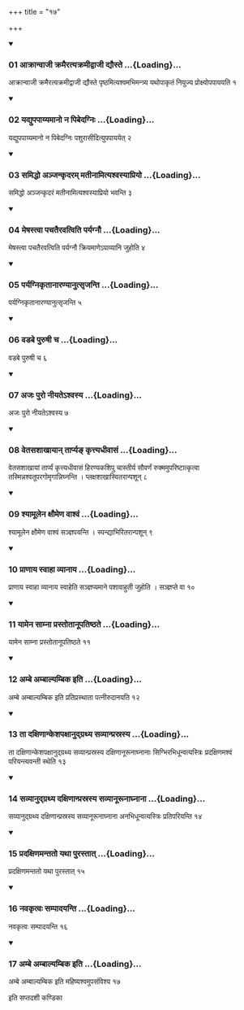 +++
title = "१७"

+++

<div class="js_include" includetitle="true" newlevelforh1="3" unfilled="" url="/vedAH_yajuH/taittirIyam/sUtram/ApastambaH/shrautam/vishvAsa-prastutiH/20/17/01_AkrAnvAjI_kramairatyakramIdvAjI_dyauste.md">
<details open><summary><h3>01 आक्रान्वाजी क्रमैरत्यक्रमीद्वाजी द्यौस्ते ...{Loading}...</h3></summary>

आक्रान्वाजी क्रमैरत्यक्रमीद्वाजी द्यौस्ते पृष्ठमित्यश्वमभिमन्त्र्य यथोपाकृतं नियुज्य प्रोक्ष्योपपाययति १
</details>
</div>


<div class="js_include" includetitle="true" newlevelforh1="3" unfilled="" url="/vedAH_yajuH/taittirIyam/sUtram/ApastambaH/shrautam/vishvAsa-prastutiH/20/17/02_yadyupapAyyamAno_na_pibedagniH.md">
<details open><summary><h3>02 यद्युपपाय्यमानो न पिबेदग्निः ...{Loading}...</h3></summary>

यद्युपपाय्यमानो न पिबेदग्निः पशुरासीदित्युपपाययेत् २
</details>
</div>


<div class="js_include" includetitle="true" newlevelforh1="3" unfilled="" url="/vedAH_yajuH/taittirIyam/sUtram/ApastambaH/shrautam/vishvAsa-prastutiH/20/17/03_samiddho_anjankRdaram_matInAmityashvasyApriyo.md">
<details open><summary><h3>03 समिद्धो अञ्जन्कृदरम् मतीनामित्यश्वस्याप्रियो ...{Loading}...</h3></summary>

समिद्धो अञ्जन्कृदरं मतीनामित्यश्वस्याप्रियो भवन्ति ३
</details>
</div>


<div class="js_include" includetitle="true" newlevelforh1="3" unfilled="" url="/vedAH_yajuH/taittirIyam/sUtram/ApastambaH/shrautam/vishvAsa-prastutiH/20/17/04_meShastvA_pachatairavatviti_paryagnau.md">
<details open><summary><h3>04 मेषस्त्वा पचतैरवत्विति पर्यग्नौ ...{Loading}...</h3></summary>

मेषस्त्वा पचतैरवत्विति पर्यग्नौ क्रियमाणेऽपाव्यानि जुहोति ४
</details>
</div>


<div class="js_include" includetitle="true" newlevelforh1="3" unfilled="" url="/vedAH_yajuH/taittirIyam/sUtram/ApastambaH/shrautam/vishvAsa-prastutiH/20/17/05_paryagnikRtAnAraNyAnutsRjanti.md">
<details open><summary><h3>05 पर्यग्निकृतानारण्यानुत्सृजन्ति ...{Loading}...</h3></summary>

पर्यग्निकृतानारण्यानुत्सृजन्ति ५
</details>
</div>


<div class="js_include" includetitle="true" newlevelforh1="3" unfilled="" url="/vedAH_yajuH/taittirIyam/sUtram/ApastambaH/shrautam/vishvAsa-prastutiH/20/17/06_vaDabe_puruShI_cha.md">
<details open><summary><h3>06 वडबे पुरुषी च ...{Loading}...</h3></summary>

वडबे पुरुषी च ६
</details>
</div>


<div class="js_include" includetitle="true" newlevelforh1="3" unfilled="" url="/vedAH_yajuH/taittirIyam/sUtram/ApastambaH/shrautam/vishvAsa-prastutiH/20/17/07_ajaH_puro_nIyate-shvasya.md">
<details open><summary><h3>07 अजः पुरो नीयतेऽश्वस्य ...{Loading}...</h3></summary>

अजः पुरो नीयतेऽश्वस्य ७
</details>
</div>


<div class="js_include" includetitle="true" newlevelforh1="3" unfilled="" url="/vedAH_yajuH/taittirIyam/sUtram/ApastambaH/shrautam/vishvAsa-prastutiH/20/17/08_vetasashAkhAyAn_tArpya~N_kRttyadhIvAsaM.md">
<details open><summary><h3>08 वेतसशाखायान् तार्प्यङ् कृत्त्यधीवासं ...{Loading}...</h3></summary>

वेतसशाखायां तार्प्यं कृत्त्यधीवासं हिरण्यकशिपु चास्तीर्य सौवर्णं रुक्ममुपरिष्टात्कृत्वा तस्मिन्नश्वतूपरगोमृगान्निघ्नन्ति । प्लक्षशाखास्वितरान्पशून् ८
</details>
</div>


<div class="js_include" includetitle="true" newlevelforh1="3" unfilled="" url="/vedAH_yajuH/taittirIyam/sUtram/ApastambaH/shrautam/vishvAsa-prastutiH/20/17/09_shyAmUlena_xaumeNa_vAshvaM.md">
<details open><summary><h3>09 श्यामूलेन क्षौमेण वाश्वं ...{Loading}...</h3></summary>

श्यामूलेन क्षौमेण वाश्वं सञ्ज्ञपयन्ति । स्पन्द्याभिरितरान्पशून् ९
</details>
</div>


<div class="js_include" includetitle="true" newlevelforh1="3" unfilled="" url="/vedAH_yajuH/taittirIyam/sUtram/ApastambaH/shrautam/vishvAsa-prastutiH/20/17/10_prANAya_svAhA_vyAnAya.md">
<details open><summary><h3>10 प्राणाय स्वाहा व्यानाय ...{Loading}...</h3></summary>

प्राणाय स्वाहा व्यानाय स्वाहेति सञ्ज्ञप्यमाने पशावाहुती जुहोति । सञ्ज्ञप्ते वा १०
</details>
</div>


<div class="js_include" includetitle="true" newlevelforh1="3" unfilled="" url="/vedAH_yajuH/taittirIyam/sUtram/ApastambaH/shrautam/vishvAsa-prastutiH/20/17/11_yAmena_sAmnA_prastotAnUpatiShThate.md">
<details open><summary><h3>11 यामेन साम्ना प्रस्तोतानूपतिष्ठते ...{Loading}...</h3></summary>

यामेन साम्ना प्रस्तोतानूपतिष्ठते ११
</details>
</div>


<div class="js_include" includetitle="true" newlevelforh1="3" unfilled="" url="/vedAH_yajuH/taittirIyam/sUtram/ApastambaH/shrautam/vishvAsa-prastutiH/20/17/12_ambe_ambAlyambika_iti.md">
<details open><summary><h3>12 अम्बे अम्बाल्यम्बिक इति ...{Loading}...</h3></summary>

अम्बे अम्बाल्यम्बिक इति प्रतिप्रस्थाता पत्नीरुदानयति १२
</details>
</div>


<div class="js_include" includetitle="true" newlevelforh1="3" unfilled="" url="/vedAH_yajuH/taittirIyam/sUtram/ApastambaH/shrautam/vishvAsa-prastutiH/20/17/13_tA_daxiNAnkeshapaxAnudgrathya_savyAnprasrasya.md">
<details open><summary><h3>13 ता दक्षिणान्केशपक्षानुद्ग्रथ्य सव्यान्प्रस्रस्य ...{Loading}...</h3></summary>

ता दक्षिणान्केशपक्षानुद्ग्रथ्य सव्यान्प्रस्रस्य दक्षिणानूरूनाघ्नानाः सिग्भिरभिधून्वत्यस्त्रिः प्रदक्षिणमश्वं परियन्त्यवन्ती स्थेति १३
</details>
</div>


<div class="js_include" includetitle="true" newlevelforh1="3" unfilled="" url="/vedAH_yajuH/taittirIyam/sUtram/ApastambaH/shrautam/vishvAsa-prastutiH/20/17/14_savyAnudgrathya_daxiNAnprasrasya_savyAnUrUnAghnAnA.md">
<details open><summary><h3>14 सव्यानुद्ग्रथ्य दक्षिणान्प्रस्रस्य सव्यानूरूनाघ्नाना ...{Loading}...</h3></summary>

सव्यानुद्ग्रथ्य दक्षिणान्प्रस्रस्य सव्यानूरूनाघ्नाना अनभिधून्वत्यस्त्रिः प्रतिपरियन्ति १४
</details>
</div>


<div class="js_include" includetitle="true" newlevelforh1="3" unfilled="" url="/vedAH_yajuH/taittirIyam/sUtram/ApastambaH/shrautam/vishvAsa-prastutiH/20/17/15_pradaxiNamantato_yathA_purastAt.md">
<details open><summary><h3>15 प्रदक्षिणमन्ततो यथा पुरस्तात् ...{Loading}...</h3></summary>

प्रदक्षिणमन्ततो यथा पुरस्तात् १५
</details>
</div>


<div class="js_include" includetitle="true" newlevelforh1="3" unfilled="" url="/vedAH_yajuH/taittirIyam/sUtram/ApastambaH/shrautam/vishvAsa-prastutiH/20/17/16_navakRtvaH_sampAdayanti.md">
<details open><summary><h3>16 नवकृत्वः सम्पादयन्ति ...{Loading}...</h3></summary>

नवकृत्वः सम्पादयन्ति १६
</details>
</div>


<div class="js_include" includetitle="true" newlevelforh1="3" unfilled="" url="/vedAH_yajuH/taittirIyam/sUtram/ApastambaH/shrautam/vishvAsa-prastutiH/20/17/17_ambe_ambAlyambika_iti.md">
<details open><summary><h3>17 अम्बे अम्बाल्यम्बिक इति ...{Loading}...</h3></summary>

अम्बे अम्बाल्यम्बिक इति महिष्यश्वमुपसंविश्य १७
</details>
</div>



  
इति सप्तदशी कण्डिका 

